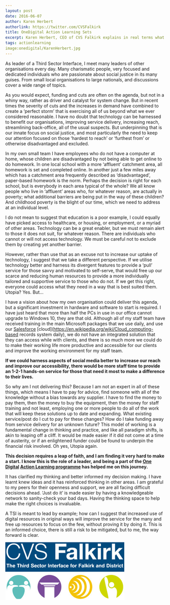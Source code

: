 ```yaml
---
layout: post
date: 2016-06-07
author: Karen Herbert
authorlink: https://twitter.com/CVSFalkirk
title: OneDigital Action Learning Sets
excerpt: Karen Herbert, CEO of CVS Falkirk explains in real terms what digital transformation means for a TSI
tags: actionlearning
image:onedigital/KarenHerbert.jpg
---
```

As leader of a Third Sector Interface, I meet many leaders of other organisations every day. Many charismatic people, very focused and dedicated individuals who are passionate about social justice in its many guises. From small local organisations to large nationals, and discussions cover a wide range of topics.

As you would expect, funding and cuts are often on the agenda, but not in a whiny way, rather as driver and catalyst for system change. But in recent times the severity of cuts and the increases in demand have combined to create a ‘perfect storm’ that is exercising all of us beyond what we ever considered reasonable.
I have no doubt that technology can be harnessed to benefit our organisations, improving service delivery, increasing reach, streamlining back-office, all of the usual suspects. But underpinning that is our innate focus on social justice, and most particularly the need to keep our attention focused on those ‘hardest to reach’ or ‘furthest from’ or otherwise disadvantaged and excluded.

In my own small team I have employees who do not have a computer at home, whose children are disadvantaged by not being able to get online to do homework. In one local school with a more ‘affluent’ catchment area, all homework is set and completed online. In another just a few miles away which has a catchment area frequently described as ‘disadvantaged’, paper-based homework is the norm. Perhaps the decision is right for each school, but is everybody in each area typical of the whole? We all know people who live in ‘affluent’ areas who, for whatever reason, are actually in poverty; what additional barriers are being put in the way of these children? And childhood poverty is the blight of our time, which we need to address at an individual level.

I do not mean to suggest that education is a poor example, I could equally have picked access to healthcare, or housing, or employment, or a myriad of other areas. Technology can be a great enabler, but we must remain alert to those it does not suit, for whatever reason. There are individuals who cannot or will not access technology. We must be careful not to exclude them by creating yet another barrier.

However, rather than use that as an excuse not to increase our uptake of technology, I suggest that we take a different perspective. If we utilise technology better and harness its divergent features to provide a ‘pull’ service for those savvy and motivated to self-serve, that would free up our scarce and reducing human resources to provide a more individually tailored and supportive service to those who do not. If we get this right, everyone could access what they need in a way that is best suited them. Utopia? Yes. But…

I have a vision about how my own organisation could deliver this agenda, but a significant investment in hardware and software to start is required. I have just heard that more than half the PCs in use in our office cannot upgrade to Windows 10, they are that old. Although all of my staff team have received training in the main Microsoft packages that we use daily, and use our [Salesforce](http://www.salesforce.com/uk/) [cloud](https://en.wikipedia.org/wiki/Cloud_computing-based records system daily), we do not have an integrated solution that they can access while with clients, and there is so much more we could do to make their working life more productive and accessible for our clients and improve the working environment for my staff team.

__If we could harness aspects of social media better to increase our reach and improve our accessibility, there would be more staff time to provide an 1-2-1 hands-on service for those that need it most to make a difference to their lives.__

So why am I not delivering this? Because I am not an expert in all of these things, which means I have to pay for advice, find someone with all of the knowledge without a bias towards any supplier. I have to find the money to pay them, then the money to buy the equipment, then the money for staff training and not least, employing one or more people to do all of the work that will keep these solutions up to date and expanding. What existing service/post do I cut to pay for these changes? How do I take funding away from service delivery for an unknown future? This model of working is a fundamental change in thinking and practice, and like all paradigm shifts, is akin to leaping off a cliff. It would be made easier if it did not come at a time of austerity, or if an enlightened funder could be found to underpin the financial risk involved. Oh yes, Utopia again.

__This decision requires a leap of faith, and I am finding it very hard to make a start. I know this is the role of a leader, and being a part of the [One Digital](http://digital.scvo.org.uk/onedigital/) [Action Learning programme](http://digital.scvo.org.uk/onedigital/actionlearning/) has helped me on this journey.__

It has clarified my thinking and better informed my decision making. I have learnt knew ideas and it has reinforced thinking in other areas. I am grateful to my peers for their openness and support, we are all facing difficult decisions ahead. ‘Just do it’ is made easier by having a knowledgeable network to sanity-check your bad days. Having the thinking space to help make the right choices is invaluable.

A TSI is meant to lead by example; how can I suggest that increased use of digital resources in original ways will improve the service for the many and free up resources to focus on the few, without proving it by doing it. This is an informed choice, there is still a risk to be mitigated, but to me, the way forward is clear.

![CVS Falkirk](/images/onedigital/falkirk.jpg)
